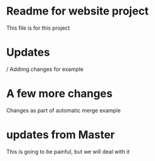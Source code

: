 # Readme for website project

This file is for this project

# Updates

/ Addimg changes for example

# A few more changes

Changes as part of automatic merge example

# updates from Master

This is going to be painful, but we will deal with it
